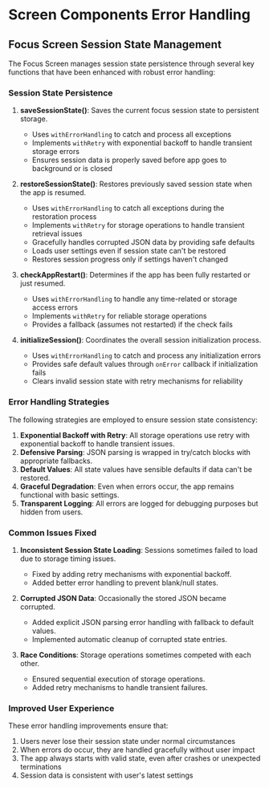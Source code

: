 # Screen Components Error Handling

## Focus Screen Session State Management

The Focus Screen manages session state persistence through several key functions that have been enhanced with robust error handling:

### Session State Persistence

1. **saveSessionState()**: Saves the current focus session state to persistent storage.
   - Uses `withErrorHandling` to catch and process all exceptions
   - Implements `withRetry` with exponential backoff to handle transient storage errors
   - Ensures session data is properly saved before app goes to background or is closed

2. **restoreSessionState()**: Restores previously saved session state when the app is resumed.
   - Uses `withErrorHandling` to catch all exceptions during the restoration process
   - Implements `withRetry` for storage operations to handle transient retrieval issues
   - Gracefully handles corrupted JSON data by providing safe defaults
   - Loads user settings even if session state can't be restored
   - Restores session progress only if settings haven't changed

3. **checkAppRestart()**: Determines if the app has been fully restarted or just resumed.
   - Uses `withErrorHandling` to handle any time-related or storage access errors
   - Implements `withRetry` for reliable storage operations
   - Provides a fallback (assumes not restarted) if the check fails

4. **initializeSession()**: Coordinates the overall session initialization process.
   - Uses `withErrorHandling` to catch and process any initialization errors
   - Provides safe default values through `onError` callback if initialization fails
   - Clears invalid session state with retry mechanisms for reliability

### Error Handling Strategies

The following strategies are employed to ensure session state consistency:

1. **Exponential Backoff with Retry**: All storage operations use retry with exponential backoff to handle transient issues.
2. **Defensive Parsing**: JSON parsing is wrapped in try/catch blocks with appropriate fallbacks.
3. **Default Values**: All state values have sensible defaults if data can't be restored.
4. **Graceful Degradation**: Even when errors occur, the app remains functional with basic settings.
5. **Transparent Logging**: All errors are logged for debugging purposes but hidden from users.

### Common Issues Fixed

1. **Inconsistent Session State Loading**: Sessions sometimes failed to load due to storage timing issues.
   - Fixed by adding retry mechanisms with exponential backoff.
   - Added better error handling to prevent blank/null states.

2. **Corrupted JSON Data**: Occasionally the stored JSON became corrupted.
   - Added explicit JSON parsing error handling with fallback to default values.
   - Implemented automatic cleanup of corrupted state entries.

3. **Race Conditions**: Storage operations sometimes competed with each other.
   - Ensured sequential execution of storage operations.
   - Added retry mechanisms to handle transient failures.

### Improved User Experience

These error handling improvements ensure that:

1. Users never lose their session state under normal circumstances
2. When errors do occur, they are handled gracefully without user impact
3. The app always starts with valid state, even after crashes or unexpected terminations
4. Session data is consistent with user's latest settings 